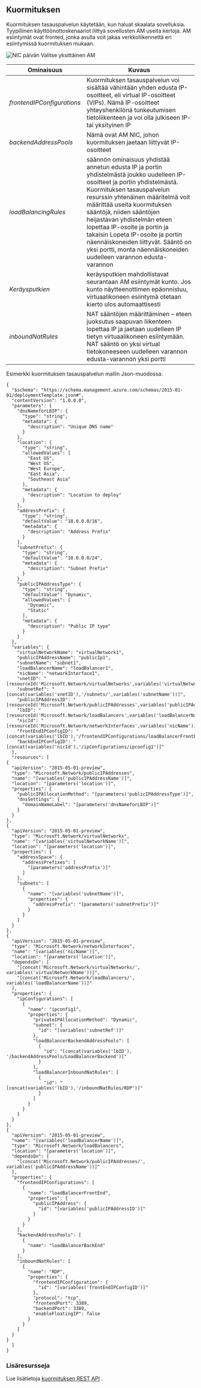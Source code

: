 ## <a name="load-balancer"></a>Kuormituksen
Kuormituksen tasauspalvelun käytetään, kun haluat skaalata sovelluksia. Tyypillinen käyttöönottoskenaariot liittyä sovellusten AM useita kertoja. AM esiintymät ovat fronted, jonka avulla voit jakaa verkkoliikennettä eri esiintymissä kuormituksen mukaan. 

![NIC päivän Valitse yksittäinen AM](./media/resource-groups-networking/figure8.png)

| Ominaisuus | Kuvaus |
|---|---|
| *frontendIPConfigurations* | Kuormituksen tasauspalvelun voi sisältää vähintään yhden edusta IP-osoitteet, eli virtual IP-osoitteet (VIPs). Nämä IP-osoitteet yhteyshenkilönä tunkeutumisen tietoliikenteen ja voi olla julkiseen IP- tai yksityinen IP |
|*backendAddressPools* | Nämä ovat AM NIC, johon kuormituksen jaetaan liittyvät IP-osoitteet |
|*loadBalancingRules* | säännön ominaisuus yhdistää annetun edusta IP ja portin yhdistelmästä joukko uudelleen IP-osoitteet ja portin yhdistelmästä. Kuormituksen tasauspalvelun resurssin yhtenäinen määritelmä voit määrittää useita kuormituksen sääntöjä, niiden sääntöjen heijastavan yhdistelmän eteen lopettaa IP-osoite ja portin ja takaisin Lopeta IP-osoite ja portin näennäiskoneiden liittyvät. Sääntö on yksi portti, monta näennäiskoneiden uudelleen varannon edusta-varannon |  
| *Keräysputkien* | keräysputkien mahdollistavat seurantaan AM esiintymät kunto. Jos kunto näytteenottimen epäonnistuu, virtuaalikoneen esiintymä otetaan kierto ulos automaattisesti |
| *inboundNatRules* | NAT sääntöjen määrittäminen – eteen juoksutus saapuvan liikenteen lopettaa IP ja jaetaan uudelleen IP tietyn virtuaalikoneen esiintymään. NAT sääntö on yksi virtual tietokoneeseen uudelleen varannon edusta-varannon yksi portti | 

Esimerkki kuormituksen tasauspalvelun mallin Json-muodossa:

    {
      "$schema": "https://schema.management.azure.com/schemas/2015-01-01/deploymentTemplate.json#",
      "contentVersion": "1.0.0.0",
      "parameters": {
        "dnsNameforLBIP": {
          "type": "string",
          "metadata": {
            "description": "Unique DNS name"
          }
        },
        "location": {
          "type": "string",
          "allowedValues": [
            "East US",
            "West US",
            "West Europe",
            "East Asia",
            "Southeast Asia"
          ],
          "metadata": {
            "description": "Location to deploy"
          }
        },
        "addressPrefix": {
          "type": "string",
          "defaultValue": "10.0.0.0/16",
          "metadata": {
            "description": "Address Prefix"
          }
        },
        "subnetPrefix": {
          "type": "string",
          "defaultValue": "10.0.0.0/24",
          "metadata": {
            "description": "Subnet Prefix"
          }
        },
        "publicIPAddressType": {
          "type": "string",
          "defaultValue": "Dynamic",
          "allowedValues": [
            "Dynamic",
            "Static"
          ],
          "metadata": {
            "description": "Public IP type"
          }
        }
      },
      "variables": {
        "virtualNetworkName": "virtualNetwork1",
        "publicIPAddressName": "publicIp1",
        "subnetName": "subnet1",
        "loadBalancerName": "loadBalancer1",
        "nicName": "networkInterface1",
        "vnetID": "[resourceId('Microsoft.Network/virtualNetworks',variables('virtualNetworkName'))]",
        "subnetRef": "[concat(variables('vnetID'),'/subnets/',variables('subnetName'))]",
        "publicIPAddressID": "[resourceId('Microsoft.Network/publicIPAddresses',variables('publicIPAddressName'))]",
        "lbID": "[resourceId('Microsoft.Network/loadBalancers',variables('loadBalancerName'))]",
        "nicId": "[resourceId('Microsoft.Network/networkInterfaces',variables('nicName'))]",
        "frontEndIPConfigID": "[concat(variables('lbID'),'/frontendIPConfigurations/loadBalancerFrontEnd')]",
        "backEndIPConfigID": "[concat(variables('nicId'),'/ipConfigurations/ipconfig1')]"
      },
      "resources": [
    {
      "apiVersion": "2015-05-01-preview",
      "type": "Microsoft.Network/publicIPAddresses",
      "name": "[variables('publicIPAddressName')]",
      "location": "[parameters('location')]",
      "properties": {
        "publicIPAllocationMethod": "[parameters('publicIPAddressType')]",
        "dnsSettings": {
          "domainNameLabel": "[parameters('dnsNameforLBIP')]"
        }
      }
    },
    {
      "apiVersion": "2015-05-01-preview",
      "type": "Microsoft.Network/virtualNetworks",
      "name": "[variables('virtualNetworkName')]",
      "location": "[parameters('location')]",
      "properties": {
        "addressSpace": {
          "addressPrefixes": [
            "[parameters('addressPrefix')]"
          ]
        },
        "subnets": [
          {
            "name": "[variables('subnetName')]",
            "properties": {
              "addressPrefix": "[parameters('subnetPrefix')]"
            }
          }
        ]
      }
    },
    {
      "apiVersion": "2015-05-01-preview",
      "type": "Microsoft.Network/networkInterfaces",
      "name": "[variables('nicName')]",
      "location": "[parameters('location')]",
      "dependsOn": [
        "[concat('Microsoft.Network/virtualNetworks/', variables('virtualNetworkName'))]",
        "[concat('Microsoft.Network/loadBalancers/', variables('loadBalancerName'))]"
      ],
      "properties": {
        "ipConfigurations": [
          {
            "name": "ipconfig1",
            "properties": {
              "privateIPAllocationMethod": "Dynamic",
              "subnet": {
                "id": "[variables('subnetRef')]"
              },
              "loadBalancerBackendAddressPools": [
                {
                  "id": "[concat(variables('lbID'), '/backendAddressPools/LoadBalancerBackend')]"
                }
              ],
              "loadBalancerInboundNatRules": [
                {
                  "id": "[concat(variables('lbID'),'/inboundNatRules/RDP')]"
                }
              ]
            }
          }
        ]
      }
    },
    {
      "apiVersion": "2015-05-01-preview",
      "name": "[variables('loadBalancerName')]",
      "type": "Microsoft.Network/loadBalancers",
      "location": "[parameters('location')]",
      "dependsOn": [
        "[concat('Microsoft.Network/publicIPAddresses/', variables('publicIPAddressName'))]"
      ],
      "properties": {
        "frontendIPConfigurations": [
          {
            "name": "loadBalancerFrontEnd",
            "properties": {
              "publicIPAddress": {
                "id": "[variables('publicIPAddressID')]"
              }
            }
          }
        ],
        "backendAddressPools": [
          {
            "name": "loadBalancerBackEnd"
          }
        ],
        "inboundNatRules": [
          {
            "name": "RDP",
            "properties": {
              "frontendIPConfiguration": {
                "id": "[variables('frontEndIPConfigID')]"
              },
              "protocol": "tcp",
              "frontendPort": 3389,
              "backendPort": 3389,
              "enableFloatingIP": false
            }
          }
        ]
      }
    }
      ]
    }

### <a name="additional-resources"></a>Lisäresursseja

Lue lisätietoja [kuormituksen REST API](https://msdn.microsoft.com/library/azure/mt163651.aspx) .
